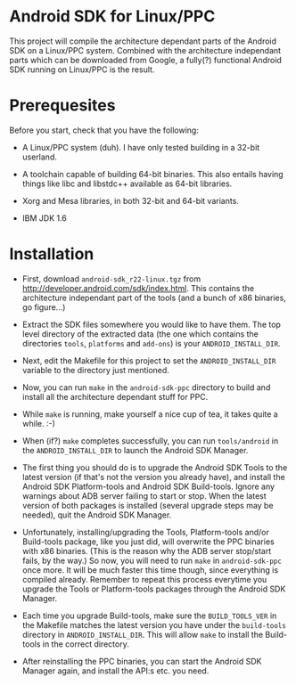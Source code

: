 
Android SDK for Linux/PPC
=========================

This project will compile the architecture dependant parts of the
Android SDK on a Linux/PPC system.  Combined with the architecture
independant parts which can be downloaded from Google, a fully(?)
functional Android SDK running on Linux/PPC is the result.


Prerequesites
=============

Before you start, check that you have the following:

* A Linux/PPC system (duh).  I have only tested building in a 32-bit userland.

* A toolchain capable of building 64-bit binaries.  This also entails having
  things like libc and libstdc++ available as 64-bit libraries.

* Xorg and Mesa libraries, in both 32-bit and 64-bit variants.

* IBM JDK 1.6


Installation
============

* First, download `android-sdk_r22-linux.tgz` from
  <http://developer.android.com/sdk/index.html>.  This contains the
  architecture independant part of the tools (and a bunch of x86 binaries,
  go figure...)

* Extract the SDK files somewhere you would like to have them.  The top level
  directory of the extracted data (the one which contains the directories
  `tools`, `platforms` and `add-ons`) is your `ANDROID_INSTALL_DIR`.

* Next, edit the Makefile for this project to set the `ANDROID_INSTALL_DIR`
  variable to the directory just mentioned.

* Now, you can run `make` in the `android-sdk-ppc` directory to build and
  install all the architecture dependant stuff for PPC.

* While `make` is running, make yourself a nice cup of tea, it takes quite
  a while.  :-)

* When (if?) `make` completes successfully, you can run `tools/android`
  in the `ANDROID_INSTALL_DIR` to launch the Android SDK Manager.

* The first thing you should do is to upgrade the Android SDK Tools to the
  latest version (if that's not the version you already have), and install
  the Android SDK Platform-tools and Android SDK Build-tools.  Ignore any
  warnings about ADB server failing to start or stop.  When the latest
  version of both packages is installed (several upgrade steps may be needed),
  quit the Android SDK Manager.

* Unfortunately, installing/upgrading the Tools, Platform-tools  and/or
  Build-tools package, like you just did, will overwrite the PPC binaries
  with x86 binaries.  (This is  the reason why the ADB server stop/start
  fails, by the way.)  So now,  you will need to run `make` in
  `android-sdk-ppc` once more.  It will be much faster this time though,
  since everything is compiled already.  Remember to repeat this process
  everytime you upgrade the Tools or Platform-tools packages through the
  Android SDK Manager.

* Each time you upgrade Build-tools, make sure the `BUILD_TOOLS_VER` in
  the Makefile matches the latest version you have under the `build-tools`
  directory in `ANDROID_INSTALL_DIR`.  This will allow `make` to install
  the Build-tools in the correct directory.

* After reinstalling the PPC binaries, you can start the Android SDK Manager
  again, and install the API:s etc. you need.


